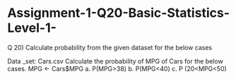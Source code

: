 # Assignment-1-Q20-Basic-Statistics-Level-1-
Q 20) Calculate probability from the given dataset for the below cases

Data _set: Cars.csv
Calculate the probability of MPG  of Cars for the below cases.
       MPG <- Cars$MPG
a.	P(MPG>38)
b.	P(MPG<40)
c.    P (20<MPG<50)
